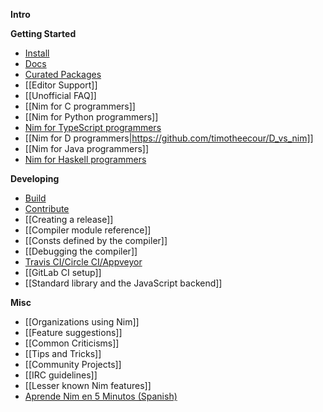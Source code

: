 **Intro**


**Getting Started**
* [Install](https://nim-lang.org/install.html)
* [Docs](https://nim-lang.org/documentation.html)
* [Curated Packages](https://github.com/xflywind/awesome-nim)
* [[Editor Support]]
* [[Unofficial FAQ]]
* [[Nim for C programmers]]
* [[Nim for Python programmers]]
* [Nim for TypeScript programmers](https://github.com/nim-lang/Nim/wiki/Nim-for-TypeScript-Programmers#table-of-contents)
* [[Nim for D programmers|https://github.com/timotheecour/D_vs_nim]]
* [[Nim for Java programmers]]
* [Nim for Haskell programmers](https://github.com/nim-lang/Nim/wiki/Nim-for-Haskell-Programmers)

**Developing**
* [Build](https://github.com/nim-lang/Nim#compiling)  
* [Contribute](https://github.com/nim-lang/Nim#Contributing)  
* [[Creating a release]]
* [[Compiler module reference]]
* [[Consts defined by the compiler]]
* [[Debugging the compiler]]
* [Travis CI/Circle CI/Appveyor](https://github.com/nim-lang/Nim/wiki/BuildServices)
* [[GitLab CI setup]]
* [[Standard library and the JavaScript backend]]

**Misc**
* [[Organizations using Nim]]
* [[Feature suggestions]]
* [[Common Criticisms]]
* [[Tips and Tricks]]
* [[Community Projects]]
* [[IRC guidelines]]
* [[Lesser known Nim features]]
* [Aprende Nim en 5 Minutos (Spanish)](https://github.com/nim-lang/Nim/wiki/Aprende-Nim-en-5-Minutos)
